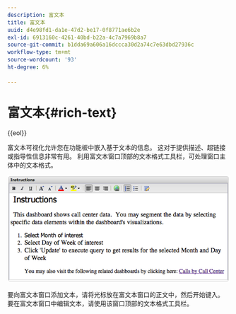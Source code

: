 ```yaml
---
description: 富文本
title: 富文本
uuid: d4e98fd1-da1e-47d2-be17-0f8771ae6b2e
exl-id: 6913160c-4261-40bd-b22a-4c7a7969b8a7
source-git-commit: b1dda69a606a16dccca30d2a74c7e63dbd27936c
workflow-type: tm+mt
source-wordcount: '93'
ht-degree: 6%

---
```


# 富文本{#rich-text}

{{eol}}

富文本可视化允许您在功能板中嵌入基于文本的信息。 这对于提供描述、超链接或指导性信息非常有用。 利用富文本窗口顶部的文本格式工具栏，可处理窗口主体中的文本格式。

![](assets/rich_text.png)

要向富文本窗口添加文本，请将光标放在富文本窗口的正文中，然后开始键入。 要在富文本窗口中编辑文本，请使用该窗口顶部的文本格式工具栏。
